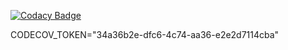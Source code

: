
[![Codacy Badge](https://api.codacy.com/project/badge/Grade/d46d498a6a1b4eebacd4344e9279fd76)](https://app.codacy.com/app/uzma29/demo?utm_source=github.com&utm_medium=referral&utm_content=uzma29/demo&utm_campaign=Badge_Grade_Dashboard)

CODECOV_TOKEN="34a36b2e-dfc6-4c74-aa36-e2e2d7114cba"
